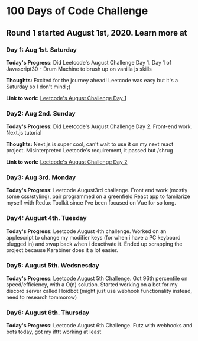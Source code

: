 # 100 Days of Code Challenge

## Round 1 started August 1st, 2020. Learn more at []()

### Day 1: Aug 1st. Saturday
**Today's Progress**: Did Leetcode's August Challenge Day 1. Day 1 of Javascript30 - Drum Machine to brush up on vanilla js skills

**Thoughts:** Excited for the journey ahead! Leetcode was easy but it's a Saturday so I don't mind ;)

**Link to work:** [Leetcode's August Challenge Day 1](https://github.com/mitchstewart08/toy-problems/blob/master/detect-capital.js)

### Day2: Aug 2nd. Sunday
**Today's Progress**: Did Leetcode's August Challenge Day 2. Front-end work. Next.js tutorial

**Thoughts:** Next.js is super cool, can't wait to use it on my next react project. Misinterpreted Leetcode's requirement, it passed but /shrug

**Link to work:** [Leetcode's August Challenge Day 2](https://github.com/mitchstewart08/toy-problems/blob/master/myHashSet.js)

### Day3: Aug 3rd. Monday
**Today's Progress**: Leetcode August3rd challenge. Front end work (mostly some css/styling), pair programmed on a greenfield React app to familarize myself with Redux Toolkit since I've been focused on Vue for so long.

### Day4: August 4th. Tuesday
**Today's Progress**: Leetcode August 4th challenge. Worked on an applescript to change my modifier keys (for when i have a PC keyboard plugged in) and swap back when i deactivate it. Ended up scrapping the project because Karabiner does it a lot easier.

### Day5: August 5th. Wedsnesday
**Today's Progress**: Leetcode August 5th Challenge. Got 96th percentile on speed/efficiency, with a O(n) solution. Started working on a bot for my discord server called Hoidbot (might just use webhook functionality instead, need to research tommorow)

### Day6: August 6th. Thursday
**Today's Progress**: Leetcode August 6th Challenge. Futz with webhooks and bots today, got my ifttt working at least
